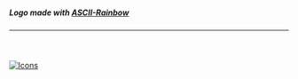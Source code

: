 <img title="" src="https://github.com/PiPinecone/PiPinecone/blob/main/Images/logo.png" alt="">

##### Logo made with [ASCII-Rainbow](https://github.com/PiPinecone/ASCII-Rainbow)
----------
<br/>

###

[![Icons](https://skillicons.dev/icons?i=ts,py,pytorch,bash,react,next,tailwind,firebase,mongodb,cpp,swift,arduino&perline=6)](https://skillicons.dev)
